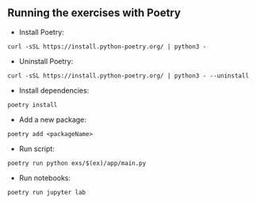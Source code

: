 ## Running the exercises with Poetry

- Install Poetry:

```
curl -sSL https://install.python-poetry.org/ | python3 -
```

- Uninstall Poetry:

```
curl -sSL https://install.python-poetry.org/ | python3 - --uninstall
```

- Install dependencies:

```
poetry install
```

- Add a new package:

```
poetry add <packageName>
```

- Run script:

```
poetry run python exs/$(ex)/app/main.py
```

- Run notebooks:
```
poetry run jupyter lab
```
